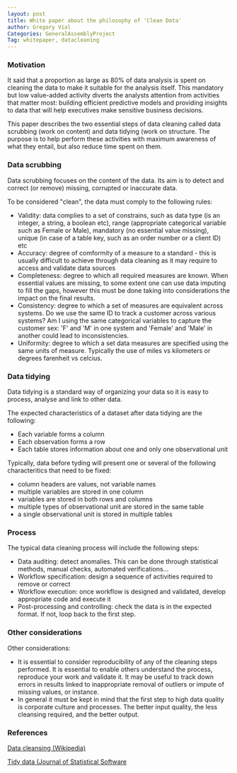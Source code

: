 ```yaml
---
layout: post
title: White paper about the philosophy of 'Clean Data'
author: Gregory Vial
Categories: GeneralAssemblyProject
Tag: whitepaper, datacleaning
---
```


### Motivation
It said that a proportion as large as 80% of data analysis is spent on cleaning the data to make it suitable for the analysis itself. This mandatory but low value-added activity diverts the analysts attention from activities that matter most: building efficient predictive models and providing insights to data that will help executives make sensitive business decisions.

This paper describes the two essential steps of data cleaning called data scrubbing (work on content) and data tidying (work on structure. The purpose is to help perform these activities with maximum awareness of what they entail, but also reduce time spent on them.

### Data scrubbing
Data scrubbing focuses on the content of the data.
Its aim is to detect and correct (or remove) missing, corrupted or inaccurate data.

To be considered "clean", the data must comply to the following rules:
* Validity: data complies to a set of constrains, such as data type (is an integer, a string, a boolean etc), range (appropriate categorical variable such as Female or Male), mandatory (no essential value missing), unique (in case of a table key, such as an order number or a client ID) etc
* Accuracy: degree of comformity of a measure to a standard - this is usually difficult to achieve through data cleaning as it may require to access and validate data sources
* Completeness: degree to which all required measures are known. When essential values are missing, to some extent one can use data imputing to fill the gaps, however this must be done taking into considerations the impact on the final results.
* Consistency: degree to which a set of measures are equivalent across systems. Do we use the same ID to track a customer across various systems? Am I using the same categorical variables to capture the customer sex: 'F' and 'M' in one system and 'Female' and 'Male' in another could lead to inconsistencies.
* Uniformity: degree to which a set data measures are specified using the same units of measure. Typically the use of miles vs kilometers or degrees farenheit vs celcius.

### Data tidying
Data tidying is a standard way of organizing your data so it is easy to process, analyse and link to other data.

The expected characteristics of a dataset after data tidying are the following:
* Each variable forms a column
* Each observation forms a row
* Each table stores information about one and only one observational unit

Typically, data before tyding will present one or several of the following characteritics that need to be fixed:
* column headers are values, not variable names
* multiple variables are stored in one column
* variables are stored in both rows and columns
* multiple types of observational unit are stored in the same table
* a single observational unit is stored in multiple tables

### Process
The typical data cleaning process will include the following steps:
* Data auditing: detect anomalies. This can be done through statistical methods, manual checks, automated verifications...
* Workflow specification: design a sequence of activities required to remove or correct
* Workflow execution: once workflow is designed and validated, develop appropriate code and execute it
* Post-processing and controlling: check the data is in the expected format. If not, loop back to the first step.

### Other considerations
Other considerations:
* It is essential to consider reproducibility of any of the cleaning steps performed. It is essential to enable others understand the process, reproduce your work and validate it. It may be useful to track down errors in results linked to inappropriate removal of outliers or impute of missing values, or instance.
* In general it must be kept in mind that the first step to high data quality is corporate culture and processes. The better input quality, the less cleansing required, and the better output.

### References
<a href="https://en.wikipedia.org/wiki/Data_cleansing">Data cleansing (Wikipedia)</a>

<a href="file:///C:/Users/greg_/Downloads/0-submission.pdf">Tidy data (Journal of Statistical Software</a>
